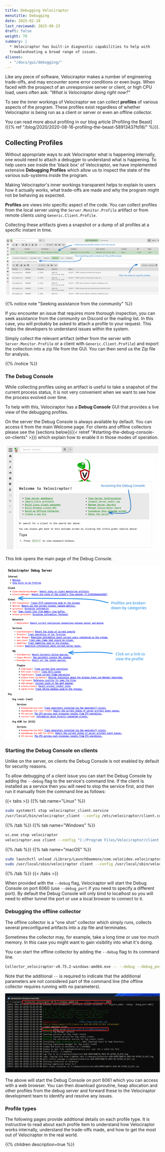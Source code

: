```yaml
---
title: Debugging Velociraptor
menutitle: Debugging
date: 2025-02-18
last_reviewed: 2025-09-23
draft: false
weight: 70
summary: |
  * Velociraptor has built-in diagnostic capabilities to help with
  troubleshooting a broad range of issues.
aliases:
  - "/docs/gui/debugging/"
---
```


Like any piece of software, Velociraptor makes a number of engineering
trade-offs, and may encounter some error conditions or even bugs. When
faced with the prospect of an unresponsive server or client, or high
CPU load, users often ask: *"What is Velociraptor doing right now?"*

To see the inner workings of Velociraptor we can collect **profiles** of various
aspects of the program. These profiles exist regardless of whether Velociraptor
is being run as a client or server or even an offline collector.

You can read more about profiling in our blog article
[Profiling the Beast]({{% ref "/blog/2020/2020-08-16-profiling-the-beast-58913437fd16/" %}}).

## Collecting Profiles

Without appropriate ways to ask Velociraptor what is happening
internally, one would need to attach a debugger to understand what is
happening. To help users see inside the 'black box' of Velociraptor, we
have implemented extensive **Debugging Profiles** which allow us to
inspect the state of the various sub-systems inside the program.

Making Velociraptor's inner workings transparent helps to explain to
users how it actually works, what trade-offs are made and why the
program might not be behaving as expected.

**Profiles** are views into specific aspect of the code. You can collect
profiles from the local server using the `Server.Monitor.Profile`
artifact or from remote clients using `Generic.Client.Profile`.

Collecting these artifacts gives a snapshot or a dump of all profiles
at a specific instant in time.

![Collecting server profiles](server_profiles.svg)

{{% notice note "Seeking assistance from the community" %}}

If you encounter an issue that requires more thorough inspection, you
can seek assistance from the community on Discord or the mailing
list. In this case, you will probably be asked to attach a profile to
your request. This helps the developers to understand issues within
the system.

Simply collect the relevant artifact (either from the server with
`Server.Monitor.Profile` or a client with `Generic.Client.Profile`)
and export the collection into a zip file from the GUI. You can then
send us the Zip file for analysis.

{{% /notice %}}


### The Debug Console

While collecting profiles using an artifact is useful to take a
snapshot of the current process status, it is not very convenient when
we want to see how the process evolved over time.

To help with this, Velociraptor has a **Debug Console** GUI that provides a live
view of the debugging profiles.

On the server the Debug Console is always available by default. You can access
it from the main Welcome page. For clients and offline collectors please see the
[sections below]({{< relref "#starting-the-debug-console-on-clients" >}})
which explain how to enable it in those modes of operation.

![Accessing the Debug Console on the server](debug_server_gui.svg)

This link opens the main page of the Debug Console.

![The Debug Console main page](debug_server_main_page.svg)

### Starting the Debug Console on clients

Unlike on the server, on clients the Debug Console is not enabled by default for
security reasons.

To allow debugging of a client issue you can start the Debug Console by adding
the `--debug` flag to the service's command line. If the client is installed as
a service then you will need to stop the service first, and then run it manually
from the command line as follows:

{{< tabs >}}
{{% tab name="Linux" %}}
```sh
sudo systemctl stop velociraptor_client.service
/usr/local/bin/velociraptor_client --config /etc/velociraptor/client.config.yaml client -v --debug
```
{{% /tab %}} {{% tab name="Windows" %}}
```sh
sc.exe stop velociraptor
velociraptor.exe client --config "C:/Program Files/Velociraptor/client.config.yaml" -v --debug
```
{{% /tab %}}
{{% tab name="macOS" %}}
```sh
sudo launchctl unload /Library/LaunchDaemons/com.velocidex.velociraptor.plist
sudo /usr/local/sbin/velociraptor client --config /usr/local/sbin/velociraptor.config.yaml -v --debug
```
{{% /tab %}}
{{< /tabs >}}

When provided with the `--debug` flag, Velociraptor will start the Debug Console
on port 6060 (use `--debug_port` if you need to specify a different port). By
default the Debug Console will only bind to localhost so you will need to either
tunnel the port or use a local browser to connect to it.


### Debugging the offline collector

The offline collector is a "one shot" collector which simply runs, collects
several preconfigured artifacts into a zip file and terminates.

Sometimes the collector may, for example, take a long time or use too much
memory. In this case you might want to gain visibility into what it's doing.

You can start the offline collector by adding the `--debug` flag to its
command line.

```sh
Collector_velociraptor-v0.75.2-windows-amd64.exe -- --debug --debug_port 6061
```

Note that the additional `--` is required to indicate that the additional
parameters are not considered part of the command line (the offline collector
requires running with no parameters).

![Debugging the offline collector](debugging_offline_collector.png)

The above will start the Debug Console on port 6061 which you can access with a
web browser. You can then download goroutine, heap allocation and other profiles
from the debug server and forward these to the Velociraptor development team to
identify and resolve any issues.

### Profile types

The following pages provide additional details on each profile type. It is
instructive to read about each profile item to understand how Velociraptor works
internally, understand the trade-offs made, and how to get the most out of
Velociraptor in the real world.

{{% children description=true %}}








